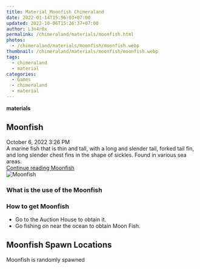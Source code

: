 ```yaml
---
title: Material Moonfish Chimeraland
date: 2022-01-14T15:56:03+07:00
updated: 2022-10-06T15:26:37+07:00
author: L3n4r0x
permalink: /chimeraland/materials/moonfish.html
photos:
  - /chimeraland/materials/moonfish/moonfish.webp
thumbnail: /chimeraland/materials/moonfish/moonfish.webp
tags:
  - chimeraland
  - material
categories:
  - Games
  - chimeraland
  - material
---
```


<section id="bootstrap-wrapper">
  <link
    rel="stylesheet"
    href="https://rawcdn.githack.com/dimaslanjaka/Web-Manajemen/870a349/css/bootstrap-5-3-0-alpha3-wrapper.css"
  />
  <div
    class="row g-0 border rounded overflow-hidden flex-md-row mb-4 shadow-sm position-relative bg-light text-dark"
  >
    <div class="col p-4 d-flex flex-column position-static">
      <strong class="d-inline-block mb-2 text-success">materials</strong>
      <h2 class="mb-0">Moonfish</h2>
      <div class="mb-1 text-muted">October 6, 2022 3:26 PM</div>
      <div class="mb-2 border p-1">
        A marine fish that is thin and tall, with a long and slender tail,
        forked tail fin, and long slender chest fins in the shape of sickles.
        Found in various sea areas.
      </div>
      <a
        href="/chimeraland/materials/moonfish.html"
        class="stretched-link d-none"
        >Continue reading Moonfish</a
      >
    </div>
    <div class="col-auto d-none d-lg-block">
      <img src="/chimeraland/materials/moonfish/moonfish.webp" alt="Moonfish" />
    </div>
  </div>
  <div class="row bg-light text-dark">
    <div class="col-lg-6 col-12 mb-2">
      <div class="card">
        <div class="card-body">
          <h3 class="card-title">What is the use of the Moonfish</h3>
          <div class="card-text"><ul></ul></div>
        </div>
      </div>
    </div>
    <div class="col-lg-6 col-12 mb-2">
      <div class="card">
        <div class="card-body">
          <h3 class="card-title">How to get Moonfish</h3>
          <div class="card-text">
            <ul>
              <li>Go to the Auction House to obtain it.</li>
              <li>Go fishing on near the ocean to obtain Moon Fish.</li>
            </ul>
          </div>
        </div>
      </div>
    </div>
    <div class="col-12 mb-2">
      <h2>Moonfish Spawn Locations</h2>
      <p>Moonfish is randomly spawned</p>
    </div>
  </div>
</section>